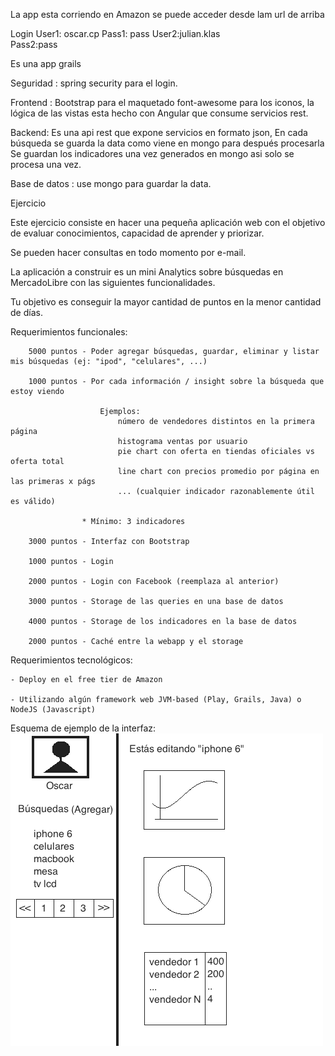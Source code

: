 La app esta corriendo en Amazon se puede acceder desde lam url de arriba

Login 
	User1: oscar.cp 
	Pass1: pass 
	User2:julian.klas  
	Pass2:pass   

Es una app grails 

Seguridad : spring security para el login.

Frontend :  Bootstrap  para el maquetado font-awesome para los iconos, la lógica de las  vistas esta hecho con Angular  que consume servicios  rest. 

Backend:  Es una api rest   que expone servicios en formato json,
          En cada búsqueda se guarda la data como viene en mongo para después procesarla
          Se guardan los indicadores una vez generados en mongo asi solo se procesa una vez.
        
Base de datos : use mongo para guardar la data.

Ejercicio

Este ejercicio consiste en hacer una pequeña aplicación web con el objetivo de evaluar conocimientos, capacidad de aprender y priorizar.

Se pueden hacer consultas en todo momento por e-mail.

La aplicación a construir es un mini Analytics sobre búsquedas en MercadoLibre con las siguientes funcionalidades.

Tu objetivo es conseguir la mayor cantidad de puntos en la menor cantidad de días.

Requerimientos funcionales:
		
		5000 puntos - Poder agregar búsquedas, guardar, eliminar y listar mis búsquedas (ej: "ipod", "celulares", ...)

		1000 puntos - Por cada información / insight sobre la búsqueda que estoy viendo
						
						Ejemplos:
							número de vendedores distintos en la primera página
							histograma ventas por usuario
							pie chart con oferta en tiendas oficiales vs oferta total
							line chart con precios promedio por página en las primeras x págs
							... (cualquier indicador razonablemente útil es válido)

					* Mínimo: 3 indicadores

		3000 puntos - Interfaz con Bootstrap

		1000 puntos - Login
		
		2000 puntos - Login con Facebook (reemplaza al anterior)
		
		3000 puntos - Storage de las queries en una base de datos

		4000 puntos - Storage de los indicadores en la base de datos

		2000 puntos - Caché entre la webapp y el storage

Requerimientos tecnológicos:

	- Deploy en el free tier de Amazon

	- Utilizando algún framework web JVM-based (Play, Grails, Java) o NodeJS (Javascript)

Esquema de ejemplo de la interfaz:
![My image](image.png)
